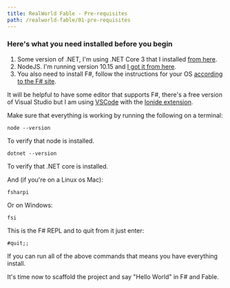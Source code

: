 ```yaml
---
title: RealWorld Fable - Pre-requisites
path: /realworld-fable/01-pre-requisites
--- 
```


### Here's what you need installed before you begin

1) Some version of .NET, I'm using .NET Core 3 that I installed [from here](https://dotnet.microsoft.com/download).
2) NodeJS. I'm running version 10.15 and [I got it from here](https://nodejs.org/en/download/).
3) You also need to install F#, follow the instructions for your OS [according to the F# site](https://fsharp.org).

It will be helpful to have some editor that supports F#, there's a free version of Visual Studio but I am using [VSCode](https://code.visualstudio.com/) with the [Ionide extension](https://marketplace.visualstudio.com/items?itemName=Ionide.Ionide-fsharp).

Make sure that everything is working by running the following on a terminal:

```
node --version
```

To verify that node is installed.

```
dotnet --version
```

To verify that .NET core is installed.

And (if you're on a Linux os Mac): 

```
fsharpi
```

Or on Windows:

```
fsi
```

This is the F# REPL and to quit from it just enter:

```
#quit;;
```

If you can run all of the above commands that means you have everything install.

It's time now to scaffold the project and say "Hello World" in F# and Fable.